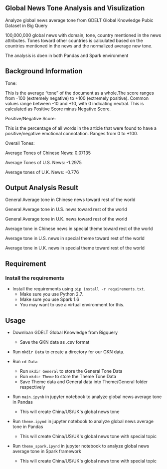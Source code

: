 Global News Tone Analysis and Visulization
------------------------------------------

Analyze global news average tone from GDELT Global Knowledge Pubic Dataset in Big Query

100,000,000 global news with domain, tone, country mentioned in the news attributes.
Tones toward other countries is calculated based on the countries mentioned in the news and the normalized average new tone.

The analysis is doen in both Pandas and Spark environment

Background Information
----------------------

Tone:

This is the average “tone” of the document as a whole.The score ranges from -100 (extremely negative) to +100 (extremely positive). Common values range between -10 and +10, with 0 indicating neutral. This is calculated as Positive Score minus Negative Score.

Positive/Negative Score:

This is the percentage of all words in the article that were found to have a positive/negative emotional connotation. Ranges from 0 to +100.

Overall Tones:

Average Tones of Chinese News: 0.07135

Average Tones of U.S. News: -1.2975

Average tones of U.K. News: -0.776

Output Analysis Result
------------------------------------------

General Average tone in Chinese news toward rest of the world

General Average tone in U.S. news toward rest of the world

General Average tone in U.K. news toward rest of the world

Average tone in Chinese news in special theme toward rest of the world

Average tone in U.S. news in special theme toward rest of the world

Average tone in U.K. news in special theme toward rest of the world

Requirement
----------------------

### Install the requirements
 
* Install the requirements using `pip install -r requirements.txt`.
    * Make sure you use Python 2.7.
    * Make sure you use Spark 1.6
    * You may want to use a virtual environment for this.

Usage
-----------------------
* Downloan GDELT Global Knowledge from Bigquery
	* Save the GKN data as .csv format

* Run `mkdir Data` to create a directory for our GKN data.

* Run `cd Data`
	* Run `mkdir General` to store the General Tone Data
	* Run `mkdir Theme` to store the Theme Tone Data
	* Save Theme data and General data into Theme/General folder respectively

* Run  `main.ipynb` in jupyter notebook to analyze global news average tone in Pandas
	* This will create China/US/UK's global news tone

* Run `theme.ipynd` in jupyter notebook to analyze global news average tone in Pandas
    * This will create China/US/UK's global news tone with special topic
* Run `theme_spark.ipynd` in jupyter notebook to analyze global news average tone in Spark framework
    * This will create China/US/UK's global news tone with special topic


